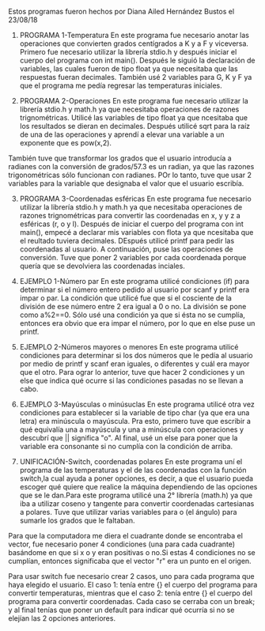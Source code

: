 Estos programas fueron hechos por Diana Ailed Hernández Bustos el 23/08/18

1) PROGRAMA 1-Temperatura
En este programa fue necesario anotar las operaciones que convierten grados centígrados a K y a F y viceversa. Primero fue necesario utilizar la librería stdio.h y después iniciar el cuerpo del programa con int main(). Después le siguió la declaración de variables, las cuales fueron de tipo float ya que necesitaba que las respuestas fueran decimales. También usé 2 variables para G, K y F ya que el programa me pedía regresar las temperaturas iniciales. 


2) PROGRAMA 2-Operaciones
En este programa fue necesario utilizar la librería stdio.h y math.h ya que necesitaba operaciones de razones trignométricas. Utilicé las variables de tipo float ya que ncesitaba que los resultados se dieran en decimales. Después utilicé sqrt para la raíz de una de las operaciones y aprendí a elevar una variable a un exponente que es pow(x,2). 

También tuve que transformar los grados que el usuario introducía a radianes con la conversión de grados/57.3 es un radian, ya que las razones trigonométricas sólo funcionan con radianes. POr lo tanto, tuve que usar 2 variables para la variable que designaba el valor que el usuario escribía.

3) PROGRAMA 3-Coordenadas esféricas
En este programa fue necesario utilizar la librería stdio.h y math.h ya que necesitaba operaciones de razones trignométricas para convertir las coordenadas en x, y y z a esféricas (r, o y l). Después de iniciar el cuerpo del programa con int main(), empecé a declarar mis variables con flota ya que ncesitaba que el reultado tuviera decimales. DEspués utilicé printf para pedir las coordenadas al usuario. A continuación, puse las operaciones de conversión. Tuve que poner 2 variables por cada coordenada porque quería que se devolviera las coordenadas inciales.

4) EJEMPLO 1-Número par 
En este programa utilicé condiciones (if) para determinar si el número entero pedido al usuario por scanf y printf era impar o par. La condición que utilicé fue que si el cosciente de la división de ese número entre 2 era igual a 0 o no. La división se pone como a%2==0. Sólo usé una condición ya que si ésta no se cumplía, entonces era obvio que era impar el número, por lo que en else puse un printf.

5) EJEMPLO 2-Números mayores o menores
En este programa utilicé condiciones para determinar si los dos números que le pedía al usuario por medio de printf y scanf eran iguales, o diferentes y cuál era mayor que el otro. Para ograr lo anterior, tuve que hacer 2 condiciones y un else que indica qué ocurre si las condiciones pasadas no se llevan a cabo.

6) EJEMPLO 3-Mayúsculas o minúsuclas
En este programa utilicé otra vez condiciones para establecer si la variable de tipo char (ya que era una letra) era minúscula o mayúscula. Pra esto, primero tuve que escribir a qué equivalía una a mayúscula y una a minúscula con operaciones y descubrí que || significa "o". Al final, usé un else para poner que la variable era consonante si no cumplía con la condición de arriba. 

7) UNIFICACIÓN-Switch, coordenadas polares
En este programa uní el programa de las temperaturas y el de las coordenadas con la función switch,la cual ayuda a poner opciones, es decir, a que el usuario pueda escoger qué quiere que realice la máquina dependiendo de las opciones que se le dan.Para este programa utilicé una 2° librería (math.h) ya que iba a utilizar coseno y tangente para convertir coordenadas cartesianas a polares. Tuve que utilizar varias variables para o (el ángulo) para sumarle los grados que le faltaban. 

Para que la computadora me diera el cuadrante donde se encontraba el vector, fue necesario poner 4 condiciones (una para cada cuadrante) basándome en que si x o y eran positivas o no.Si estas 4 condiciones no se cumplían, entonces significaba que el vector "r" era un punto en el origen.

Para usar switch fue necesario crear 2 casos, uno para cada programa que haya elegido el usuario. El caso 1: tenía entre {} el cuerpo del programa para convertir temperaturas, mientras que el caso 2: tenía entre {} el cuerpo del programa para convertir coordenadas. Cada caso se cerraba con un break; y al final tenías que poner un default para indicar qué ocurría si no se elejían las 2 opciones anteriores.

